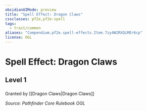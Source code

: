 ```yaml
---
obsidianUIMode: preview
title: "Spell Effect: Dragon Claws"
cssclasses: pf2e,pf2e-spell
tags:
  - trait/common
aliases: "Compendium.pf2e.spell-effects.Item.7zy4W2RXQiMEr6cp"
license: OGL
---
```

# Spell Effect: Dragon Claws
## Level 1
### 






Granted by [[Dragon Claws|Dragon Claws]]

*Source: Pathfinder Core Rulebook*
*OGL*